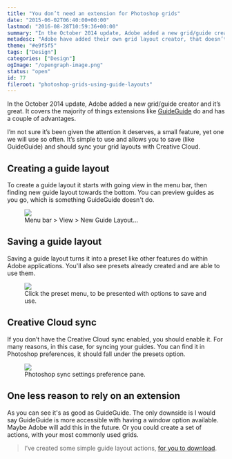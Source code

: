 ```yaml
---
title: "You don’t need an extension for Photoshop grids"
date: "2015-06-02T06:40:00+00:00"
lastmod: "2016-08-28T10:59:36+00:00"
summary: "In the October 2014 update, Adobe added a new grid/guide creator and it’s great. It covers the majority of things extensions like GuideGuide do and has a couple of advantages.I’m not sure it’s been given the attention it deserves, a small feature, yet one we will use so often. It’s simple to use and allows you to save (like GuideGuide) and should sync your grid layouts with Creative Cloud."
metadesc: "Adobe have added their own grid layout creator, that doesn’t require an extension like GuidGuide. Here’s how to use it."
theme: "#e9f5f5"
tags: ["Design"]
categories: ["Design"]
ogImage: "/opengraph-image.png"
status: "open"
id: 77
fileroot: "photoshop-grids-using-guide-layouts"
---
```


In the October 2014 update, Adobe added a new grid/guide creator and it’s great. It covers the majority of things extensions like [GuideGuide](http://guideguide.me) do and has a couple of advantages.

I’m not sure it’s been given the attention it deserves, a small feature, yet one we will use so often. It’s simple to use and allows you to save (like GuideGuide) and should sync your grid layouts with Creative Cloud.

## Creating a guide layout
To create a guide layout it starts with going view in the menu bar, then finding new guide layout towards the bottom. You can preview guides as you go, which is something GuideGuide doesn't do.

<figure>
<Image src="/images/blog/guide-menu.png" width={412} height={633} />
<figcaption>Menu bar > View > New Guide Layout…</figcaption>
</figure>

## Saving a guide layout
Saving a guide layout turns it into a preset like other features do within Adobe applications. You'll also see presets already created and are able to use them.

<figure>
<Image src="/images/blog/guide-layout.png" width={620} height={545} />
<figcaption>Click the preset menu, to be presented with options to save and use.</figcaption>
</figure>

## Creative Cloud sync
If you don’t have the Creative Cloud sync enabled, you should enable it. For many reasons,  in this case, for syncing your guides. You can find it in Photoshop preferences, it should fall under the presets option.

<figure>
<Image src="/images/blog/guide-cc.png" width={1052} height={692} />
<figcaption>Photoshop sync settings preference pane.</figcaption>
</figure>

## One less reason to rely on an extension
As you can see it's as good as GuideGuide. The only downside is I would say GuideGuide is more accessible with having a window option available. Maybe Adobe will add this in the future. Or you could create a set of actions, with your most commonly used grids.

> I’ve created some simple guide layout actions, [for you to download](https://www.dropbox.com/s/uzbt0jqpk6h56t3/Guides.atn?dl=0).
